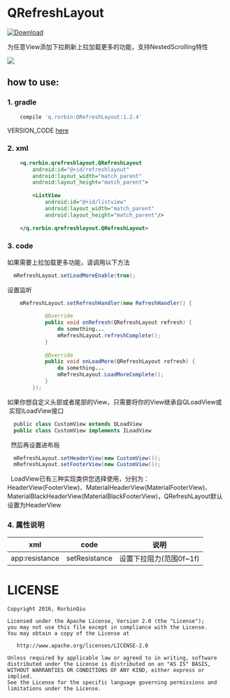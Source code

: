 # QRefreshLayout
[ ![Download](https://api.bintray.com/packages/qstumn/maven/QRefreshLayout/images/download.svg) ](https://bintray.com/qstumn/maven/QRefreshLayout/_latestVersion)

为任意View添加下拉刷新上拉加载更多的功能，支持NestedScrolling特性

![](https://github.com/qstumn/QRefreshLayout/blob/master/demo.gif?raw=true)


## how to use:
### 1. gradle
```groovy
    compile 'q.rorbin:QRefreshLayout:1.2.4'  
```
VERSION_CODE [here](https://github.com/qstumn/RefreshLayout/releases)
### 2. xml
```xml
    <q.rorbin.qrefreshlayout.QRefreshLayout
        android:id="@+id/refreshlayout"
        android:layout_width="match_parent"
        android:layout_height="match_parent">
        
        <ListView 
            android:id="@+id/listview"
            android:layout_width="match_parent"
            android:layout_height="match_parent"/>
            
    </q.rorbin.qrefreshlayout.QRefreshLayout>
```

### 3. code
  
   如果需要上拉加载更多功能，请调用以下方法
```java
  mRefreshLayout.setLoadMoreEnable(true);
```

   设置监听 
```java
    mRefreshLayout.setRefreshHandler(new RefreshHandler() {
    
            @Override
            public void onRefresh(QRefreshLayout refresh) {
                do something...
                mRefreshLayout.refreshComplete();
            }
            
            @Override
            public void onLoadMore(QRefreshLayout refresh) {
                do something...
                mRefreshLayout.LoadMoreComplete();
            }
        });
```
  如果你想自定义头部或者尾部的View，只需要将你的View继承自QLoadView或
  实现ILoadView接口
```java
  public class CustomView extends QLoadView
  public class CustomView implements ILoadView
```
  
   然后再设置进布局
  
```java
  mRefreshLayout.setHeaderView(new CustomView());
  mRefreshLayout.setFooterView(new CustomView());
```
  
   LoadView已有三种实现类供您选择使用，分别为：HeaderView(FooterView)、MaterialHeaderView(MaterialFooterView)、MaterialBlackHeaderView(MaterialBlackFooterView)，QRefreshLayout默认设置为HeaderView
 
### 4. 属性说明
 
 xml | code | 说明
 --- | --- | ---
 app:resistance | setResistance | 设置下拉阻力(范围0f~1f)
 
# LICENSE
```
Copyright 2016, RorbinQiu

Licensed under the Apache License, Version 2.0 (the "License");
you may not use this file except in compliance with the License.
You may obtain a copy of the License at

   http://www.apache.org/licenses/LICENSE-2.0

Unless required by applicable law or agreed to in writing, software
distributed under the License is distributed on an "AS IS" BASIS,
WITHOUT WARRANTIES OR CONDITIONS OF ANY KIND, either express or implied.
See the License for the specific language governing permissions and
limitations under the License.
```
